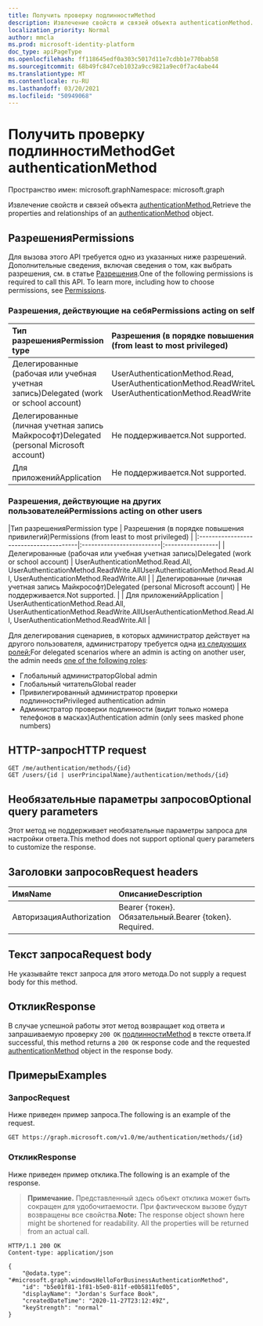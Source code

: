 ```yaml
---
title: Получить проверку подлинностиMethod
description: Извлечение свойств и связей объекта authenticationMethod.
localization_priority: Normal
author: mmcla
ms.prod: microsoft-identity-platform
doc_type: apiPageType
ms.openlocfilehash: ff118645edf0a303c5017d11e7cdbb1e770bab58
ms.sourcegitcommit: 68b49fc847ceb1032a9cc9821a9ec0f7ac4abe44
ms.translationtype: MT
ms.contentlocale: ru-RU
ms.lasthandoff: 03/20/2021
ms.locfileid: "50949068"
---
```

# <a name="get-authenticationmethod"></a><span data-ttu-id="994d1-103">Получить проверку подлинностиMethod</span><span class="sxs-lookup"><span data-stu-id="994d1-103">Get authenticationMethod</span></span>

<span data-ttu-id="994d1-104">Пространство имен: microsoft.graph</span><span class="sxs-lookup"><span data-stu-id="994d1-104">Namespace: microsoft.graph</span></span>

<span data-ttu-id="994d1-105">Извлечение свойств и связей объекта [authenticationMethod.](../resources/authenticationmethod.md)</span><span class="sxs-lookup"><span data-stu-id="994d1-105">Retrieve the properties and relationships of an [authenticationMethod](../resources/authenticationmethod.md) object.</span></span>

## <a name="permissions"></a><span data-ttu-id="994d1-106">Разрешения</span><span class="sxs-lookup"><span data-stu-id="994d1-106">Permissions</span></span>

<span data-ttu-id="994d1-p101">Для вызова этого API требуется одно из указанных ниже разрешений. Дополнительные сведения, включая сведения о том, как выбрать разрешения, см. в статье [Разрешения](/graph/permissions-reference).</span><span class="sxs-lookup"><span data-stu-id="994d1-p101">One of the following permissions is required to call this API. To learn more, including how to choose permissions, see [Permissions](/graph/permissions-reference).</span></span>

### <a name="permissions-acting-on-self"></a><span data-ttu-id="994d1-109">Разрешения, действующие на себя</span><span class="sxs-lookup"><span data-stu-id="994d1-109">Permissions acting on self</span></span>

|<span data-ttu-id="994d1-110">Тип разрешения</span><span class="sxs-lookup"><span data-stu-id="994d1-110">Permission type</span></span>      | <span data-ttu-id="994d1-111">Разрешения (в порядке повышения привилегий)</span><span class="sxs-lookup"><span data-stu-id="994d1-111">Permissions (from least to most privileged)</span></span>              |
|:---------------------------------------|:-------------------------|
| <span data-ttu-id="994d1-112">Делегированные (рабочая или учебная учетная запись)</span><span class="sxs-lookup"><span data-stu-id="994d1-112">Delegated (work or school account)</span></span>     | <span data-ttu-id="994d1-113">UserAuthenticationMethod.Read, UserAuthenticationMethod.ReadWrite</span><span class="sxs-lookup"><span data-stu-id="994d1-113">UserAuthenticationMethod.Read, UserAuthenticationMethod.ReadWrite</span></span> |
| <span data-ttu-id="994d1-114">Делегированные (личная учетная запись Майкрософт)</span><span class="sxs-lookup"><span data-stu-id="994d1-114">Delegated (personal Microsoft account)</span></span> | <span data-ttu-id="994d1-115">Не поддерживается.</span><span class="sxs-lookup"><span data-stu-id="994d1-115">Not supported.</span></span> |
| <span data-ttu-id="994d1-116">Для приложений</span><span class="sxs-lookup"><span data-stu-id="994d1-116">Application</span></span>                            | <span data-ttu-id="994d1-117">Не поддерживается.</span><span class="sxs-lookup"><span data-stu-id="994d1-117">Not supported.</span></span> |

### <a name="permissions-acting-on-other-users"></a><span data-ttu-id="994d1-118">Разрешения, действующие на других пользователей</span><span class="sxs-lookup"><span data-stu-id="994d1-118">Permissions acting on other users</span></span>

|<span data-ttu-id="994d1-119">Тип разрешения</span><span class="sxs-lookup"><span data-stu-id="994d1-119">Permission type</span></span>      | <span data-ttu-id="994d1-120">Разрешения (в порядке повышения привилегий)</span><span class="sxs-lookup"><span data-stu-id="994d1-120">Permissions (from least to most privileged)</span></span>              |
|:---------------------------------------|:-------------------------|:-----------------|
| <span data-ttu-id="994d1-121">Делегированные (рабочая или учебная учетная запись)</span><span class="sxs-lookup"><span data-stu-id="994d1-121">Delegated (work or school account)</span></span>     | <span data-ttu-id="994d1-122">UserAuthenticationMethod.Read.All, UserAuthenticationMethod.ReadWrite.All</span><span class="sxs-lookup"><span data-stu-id="994d1-122">UserAuthenticationMethod.Read.All, UserAuthenticationMethod.ReadWrite.All</span></span> |
| <span data-ttu-id="994d1-123">Делегированные (личная учетная запись Майкрософт)</span><span class="sxs-lookup"><span data-stu-id="994d1-123">Delegated (personal Microsoft account)</span></span> | <span data-ttu-id="994d1-124">Не поддерживается.</span><span class="sxs-lookup"><span data-stu-id="994d1-124">Not supported.</span></span> |
| <span data-ttu-id="994d1-125">Для приложений</span><span class="sxs-lookup"><span data-stu-id="994d1-125">Application</span></span>                            | <span data-ttu-id="994d1-126">UserAuthenticationMethod.Read.All, UserAuthenticationMethod.ReadWrite.All</span><span class="sxs-lookup"><span data-stu-id="994d1-126">UserAuthenticationMethod.Read.All, UserAuthenticationMethod.ReadWrite.All</span></span> |

<span data-ttu-id="994d1-127">Для делегирования сценариев, в которых администратор действует на другого пользователя, администратору требуется одна [из следующих ролей:](/azure/active-directory/users-groups-roles/directory-assign-admin-roles#available-roles)</span><span class="sxs-lookup"><span data-stu-id="994d1-127">For delegated scenarios where an admin is acting on another user, the admin needs [one of the following roles](/azure/active-directory/users-groups-roles/directory-assign-admin-roles#available-roles):</span></span>
* <span data-ttu-id="994d1-128">Глобальный администратор</span><span class="sxs-lookup"><span data-stu-id="994d1-128">Global admin</span></span>
* <span data-ttu-id="994d1-129">Глобальный читатель</span><span class="sxs-lookup"><span data-stu-id="994d1-129">Global reader</span></span>
* <span data-ttu-id="994d1-130">Привилегированный администратор проверки подлинности</span><span class="sxs-lookup"><span data-stu-id="994d1-130">Privileged authentication admin</span></span>
* <span data-ttu-id="994d1-131">Администратор проверки подлинности (видит только номера телефонов в масках)</span><span class="sxs-lookup"><span data-stu-id="994d1-131">Authentication admin (only sees masked phone numbers)</span></span>

## <a name="http-request"></a><span data-ttu-id="994d1-132">HTTP-запрос</span><span class="sxs-lookup"><span data-stu-id="994d1-132">HTTP request</span></span>

<!-- { "blockType": "ignored" } -->

```http
GET /me/authentication/methods/{id}
GET /users/{id | userPrincipalName}/authentication/methods/{id}
```

## <a name="optional-query-parameters"></a><span data-ttu-id="994d1-133">Необязательные параметры запросов</span><span class="sxs-lookup"><span data-stu-id="994d1-133">Optional query parameters</span></span>

<span data-ttu-id="994d1-134">Этот метод не поддерживает необязательные параметры запроса для настройки ответа.</span><span class="sxs-lookup"><span data-stu-id="994d1-134">This method does not support optional query parameters to customize the response.</span></span>

## <a name="request-headers"></a><span data-ttu-id="994d1-135">Заголовки запросов</span><span class="sxs-lookup"><span data-stu-id="994d1-135">Request headers</span></span>

| <span data-ttu-id="994d1-136">Имя</span><span class="sxs-lookup"><span data-stu-id="994d1-136">Name</span></span>      |<span data-ttu-id="994d1-137">Описание</span><span class="sxs-lookup"><span data-stu-id="994d1-137">Description</span></span>|
|:----------|:----------|
| <span data-ttu-id="994d1-138">Авторизация</span><span class="sxs-lookup"><span data-stu-id="994d1-138">Authorization</span></span> | <span data-ttu-id="994d1-p102">Bearer {токен}. Обязательный.</span><span class="sxs-lookup"><span data-stu-id="994d1-p102">Bearer {token}. Required.</span></span> |

## <a name="request-body"></a><span data-ttu-id="994d1-141">Текст запроса</span><span class="sxs-lookup"><span data-stu-id="994d1-141">Request body</span></span>

<span data-ttu-id="994d1-142">Не указывайте текст запроса для этого метода.</span><span class="sxs-lookup"><span data-stu-id="994d1-142">Do not supply a request body for this method.</span></span>

## <a name="response"></a><span data-ttu-id="994d1-143">Отклик</span><span class="sxs-lookup"><span data-stu-id="994d1-143">Response</span></span>

<span data-ttu-id="994d1-144">В случае успешной работы этот метод возвращает код ответа и запрашиваемую проверку `200 OK` [подлинностиMethod](../resources/authenticationmethod.md) в тексте ответа.</span><span class="sxs-lookup"><span data-stu-id="994d1-144">If successful, this method returns a `200 OK` response code and the requested [authenticationMethod](../resources/authenticationmethod.md) object in the response body.</span></span>

## <a name="examples"></a><span data-ttu-id="994d1-145">Примеры</span><span class="sxs-lookup"><span data-stu-id="994d1-145">Examples</span></span>

### <a name="request"></a><span data-ttu-id="994d1-146">Запрос</span><span class="sxs-lookup"><span data-stu-id="994d1-146">Request</span></span>

<span data-ttu-id="994d1-147">Ниже приведен пример запроса.</span><span class="sxs-lookup"><span data-stu-id="994d1-147">The following is an example of the request.</span></span>


```msgraph-interactive
GET https://graph.microsoft.com/v1.0/me/authentication/methods/{id}
```

### <a name="response"></a><span data-ttu-id="994d1-148">Отклик</span><span class="sxs-lookup"><span data-stu-id="994d1-148">Response</span></span>

<span data-ttu-id="994d1-149">Ниже приведен пример отклика.</span><span class="sxs-lookup"><span data-stu-id="994d1-149">The following is an example of the response.</span></span>

> <span data-ttu-id="994d1-p103">**Примечание.** Представленный здесь объект отклика может быть сокращен для удобочитаемости. При фактическом вызове будут возвращены все свойства.</span><span class="sxs-lookup"><span data-stu-id="994d1-p103">**Note:** The response object shown here might be shortened for readability. All the properties will be returned from an actual call.</span></span>

<!-- {
  "blockType": "response",
  "truncated": true,
  "@odata.type": "microsoft.graph.authenticationMethod"
} -->

```http
HTTP/1.1 200 OK
Content-type: application/json

{
    "@odata.type": "#microsoft.graph.windowsHelloForBusinessAuthenticationMethod",
    "id": "b5e01f81-1f81-b5e0-811f-e0b5811fe0b5",
    "displayName": "Jordan's Surface Book",
    "createdDateTime": "2020-11-27T23:12:49Z",
    "keyStrength": "normal"
}
```

<!-- uuid: 16cd6b66-4b1a-43a1-adaf-3a886856ed98
2019-02-04 14:57:30 UTC -->
<!-- {
  "type": "#page.annotation",
  "description": "Get authenticationMethod",
  "keywords": "",
  "section": "documentation",
  "tocPath": ""
}-->
